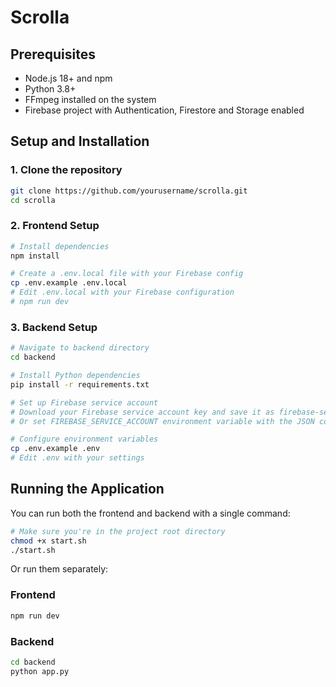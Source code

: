 # Scrolla

## Prerequisites

-  Node.js 18+ and npm
-  Python 3.8+
-  FFmpeg installed on the system
-  Firebase project with Authentication, Firestore and Storage enabled

## Setup and Installation

### 1. Clone the repository

```bash
git clone https://github.com/yourusername/scrolla.git
cd scrolla
```

### 2. Frontend Setup

```bash
# Install dependencies
npm install

# Create a .env.local file with your Firebase config
cp .env.example .env.local
# Edit .env.local with your Firebase configuration
# npm run dev
```

### 3. Backend Setup

```bash
# Navigate to backend directory
cd backend

# Install Python dependencies
pip install -r requirements.txt

# Set up Firebase service account
# Download your Firebase service account key and save it as firebase-service-account.json in the backend directory
# Or set FIREBASE_SERVICE_ACCOUNT environment variable with the JSON content

# Configure environment variables
cp .env.example .env
# Edit .env with your settings
```

## Running the Application

You can run both the frontend and backend with a single command:

```bash
# Make sure you're in the project root directory
chmod +x start.sh
./start.sh
```

Or run them separately:

### Frontend

```bash
npm run dev
```

### Backend

```bash
cd backend
python app.py
```






